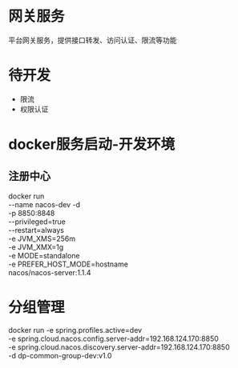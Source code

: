 # 网关服务
平台网关服务，提供接口转发、访问认证、限流等功能

# 待开发
- 限流
- 权限认证


# docker服务启动-开发环境

## 注册中心

docker  run \
--name nacos-dev -d \
-p 8850:8848 \
--privileged=true \
--restart=always \
-e JVM_XMS=256m \
-e JVM_XMX=1g \
-e MODE=standalone \
-e PREFER_HOST_MODE=hostname \
nacos/nacos-server:1.1.4

# 分组管理

docker run -e spring.profiles.active=dev \
    -e spring.cloud.nacos.config.server-addr=192.168.124.170:8850 \
    -e spring.cloud.nacos.discovery.server-addr=192.168.124.170:8850 \
    -d dp-common-group-dev:v1.0
